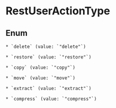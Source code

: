 
# RestUserActionType

## Enum


    * `delete` (value: `"delete"`)

    * `restore` (value: `"restore"`)

    * `copy` (value: `"copy"`)

    * `move` (value: `"move"`)

    * `extract` (value: `"extract"`)

    * `compress` (value: `"compress"`)
